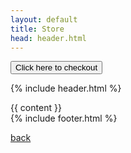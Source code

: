 ```yaml
---
layout: default
title: Store
head: header.html
---
```

<button class="snipcart-checkout">Click here to checkout</button>
<span class="snipcart-items-count"></span>
<span class="snipcart-total-price"></span>

{% include header.html %}
<main class="main">
<div class="products">
{{ content }}
</div>
</main>
{% include footer.html %}

[back](./)
